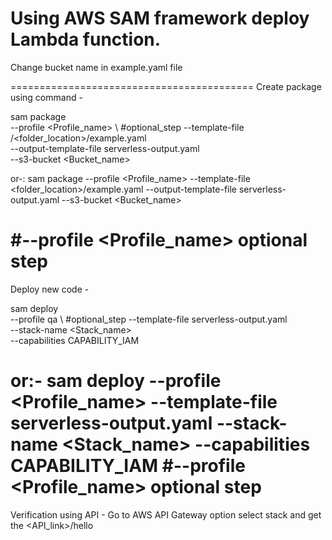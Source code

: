 Using AWS SAM framework deploy Lambda function.
==================================================

Change bucket name in example.yaml file

==========================================
Create package using command -

sam package \
   --profile <Profile_name> \       #optional_step
   --template-file /<folder_location>/example.yaml \
   --output-template-file serverless-output.yaml \
   --s3-bucket <Bucket_name>



or-:
sam package --profile <Profile_name> --template-file <folder_location>/example.yaml --output-template-file serverless-output.yaml --s3-bucket <Bucket_name>

#--profile <Profile_name>  optional step
==========================================

Deploy new code -

sam deploy \
   --profile qa \                  #optional_step
   --template-file serverless-output.yaml \
   --stack-name <Stack_name> \
   --capabilities CAPABILITY_IAM


or:-
sam deploy  --profile <Profile_name> --template-file serverless-output.yaml --stack-name <Stack_name> --capabilities CAPABILITY_IAM
#--profile <Profile_name>  optional step
============================================

Verification using API -
Go to AWS API Gateway option select stack and get the <API_link>/hello
